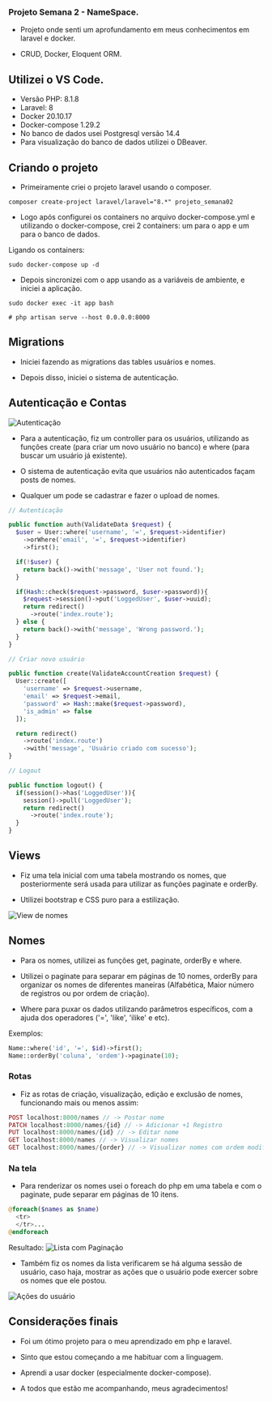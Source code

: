 ### Projeto Semana 2 - NameSpace.

- Projeto onde senti um aprofundamento em meus conhecimentos em laravel e docker.

- CRUD, Docker, Eloquent ORM.

## Utilizei o VS Code.

- Versão PHP: 8.1.8
- Laravel: 8
- Docker 20.10.17
- Docker-compose 1.29.2
- No banco de dados usei Postgresql versão 14.4
- Para visualização do banco de dados utilizei o DBeaver.

## Criando o projeto

- Primeiramente criei o projeto laravel usando o composer.

```console
composer create-project laravel/laravel="8.*" projeto_semana02
```

- Logo após configurei os containers no arquivo docker-compose.yml e utilizando o docker-compose, crei 2 containers: um para o app e um para o banco de dados.

Ligando os containers:
```console
sudo docker-compose up -d
```

- Depois sincronizei com o app usando as a variáveis de ambiente, e iniciei a aplicação.

```console
sudo docker exec -it app bash

# php artisan serve --host 0.0.0.0:8000
```

## Migrations

- Iniciei fazendo as migrations das tables usuários e nomes.

- Depois disso, iniciei o sistema de autenticação.

## Autenticação e Contas

![Autenticação](https://i.imgur.com/AlWEC7k.png)

- Para a autenticação, fiz um controller para os usuários, utilizando as funções create (para criar um novo usuário no banco) e where (para buscar um usuário já existente).

- O sistema de autenticação evita que usuários não autenticados façam posts de nomes.

- Qualquer um pode se cadastrar e fazer o upload de nomes.

```php
// Autenticação

public function auth(ValidateData $request) {
  $user = User::where('username', '=', $request->identifier)
    ->orWhere('email', '=', $request->identifier)
    ->first();

  if(!$user) {
    return back()->with('message', 'User not found.');
  }

  if(Hash::check($request->password, $user->password)){
    $request->session()->put('LoggedUser', $user->uuid);
    return redirect()
      ->route('index.route');
  } else {
    return back()->with('message', 'Wrong password.');
  }
}

// Criar novo usuário

public function create(ValidateAccountCreation $request) {
  User::create([
    'username' => $request->username,
    'email' => $request->email,
    'password' => Hash::make($request->password),
    'is_admin' => false
  ]);

  return redirect()
    ->route('index.route')
    ->with('message', 'Usuário criado com sucesso');
}

// Logout

public function logout() {
  if(session()->has('LoggedUser')){
    session()->pull('LoggedUser');
    return redirect()
      ->route('index.route');
  }
}
```

## Views

- Fiz uma tela inicial com uma tabela mostrando os nomes, que posteriormente será usada para utilizar as funções paginate e orderBy.

- Utilizei bootstrap e CSS puro para a estilização.

![View de nomes](https://i.imgur.com/6ghHBiY.png)

## Nomes

- Para os nomes, utilizei as funções get, paginate, orderBy e where.

- Utilizei o paginate para separar em páginas de 10 nomes, orderBy para organizar os nomes de diferentes maneiras (Alfabética, Maior número de registros ou por ordem de criação).

- Where para puxar os dados utilizando parâmetros específicos, com a ajuda dos operadores ('=', 'like', 'ilike' e etc).

Exemplos:

```PHP
Name::where('id', '=', $id)->first();
Name::orderBy('coluna', 'ordem')->paginate(10);
```

### Rotas

- Fiz as rotas de criação, visualização, edição e exclusão de nomes, funcionando mais ou menos assim:

```php
POST localhost:8000/names // -> Postar nome
PATCH localhost:8000/names/{id} // -> Adicionar +1 Registro
PUT localhost:8000/names/{id} // -> Editar nome
GET localhost:8000/names // -> Visualizar nomes
GET localhost:8000/names/{order} // -> Visualizar nomes com ordem modificada

```

### Na tela

- Para renderizar os nomes usei o foreach do php em uma tabela e com o paginate, pude separar em páginas de 10 itens.

```php
@foreach($names as $name)
  <tr>
  </tr>...
@endforeach
```

Resultado:
![Lista com Paginação](https://i.imgur.com/UD4lW04.png)

- Também fiz os nomes da lista verificarem se há alguma sessão de usuário, caso haja, mostrar as ações que o usuário pode exercer sobre os nomes que ele postou.

![Ações do usuário](https://i.imgur.com/mhKjgZA.png)

## Considerações finais

- Foi um ótimo projeto para o meu aprendizado em php e laravel.

- Sinto que estou começando a me habituar com a linguagem.

- Aprendi a usar docker (especialmente docker-compose).

- A todos que estão me acompanhando, meus agradecimentos!